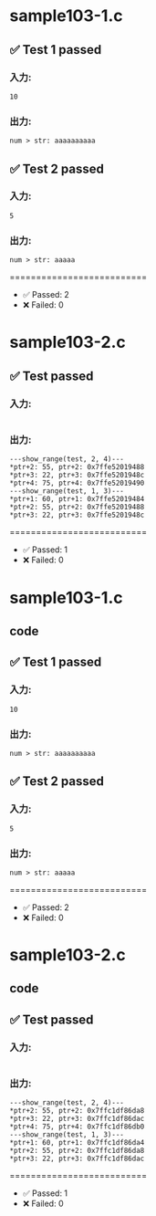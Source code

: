 # sample103-1.c

## ✅ Test 1 passed
### 入力:
```
10
```
### 出力:
```
num > str: aaaaaaaaaa

```
## ✅ Test 2 passed
### 入力:
```
5
```
### 出力:
```
num > str: aaaaa

```

==========================

- ✅ Passed: 2
- ❌ Failed: 0 

# sample103-2.c

## ✅ Test  passed
### 入力:
```

```
### 出力:
```
---show_range(test, 2, 4)---
*ptr+2: 55, ptr+2: 0x7ffe52019488
*ptr+3: 22, ptr+3: 0x7ffe5201948c
*ptr+4: 75, ptr+4: 0x7ffe52019490
---show_range(test, 1, 3)---
*ptr+1: 60, ptr+1: 0x7ffe52019484
*ptr+2: 55, ptr+2: 0x7ffe52019488
*ptr+3: 22, ptr+3: 0x7ffe5201948c

```

==========================

- ✅ Passed: 1
- ❌ Failed: 0 

# sample103-1.c
## code

## ✅ Test 1 passed
### 入力:
```
10
```
### 出力:
```
num > str: aaaaaaaaaa

```
## ✅ Test 2 passed
### 入力:
```
5
```
### 出力:
```
num > str: aaaaa

```

==========================

- ✅ Passed: 2
- ❌ Failed: 0 

# sample103-2.c
## code

## ✅ Test  passed
### 入力:
```

```
### 出力:
```
---show_range(test, 2, 4)---
*ptr+2: 55, ptr+2: 0x7ffc1df86da8
*ptr+3: 22, ptr+3: 0x7ffc1df86dac
*ptr+4: 75, ptr+4: 0x7ffc1df86db0
---show_range(test, 1, 3)---
*ptr+1: 60, ptr+1: 0x7ffc1df86da4
*ptr+2: 55, ptr+2: 0x7ffc1df86da8
*ptr+3: 22, ptr+3: 0x7ffc1df86dac

```

==========================

- ✅ Passed: 1
- ❌ Failed: 0 

